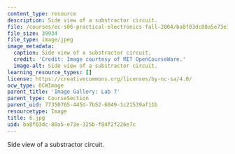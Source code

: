 ```yaml
---
content_type: resource
description: Side view of a substractor circuit.
file: /courses/ec-s06-practical-electronics-fall-2004/ba8f03dc80a5e73e325bf84f2f226e7c_6.jpg
file_size: 39934
file_type: image/jpeg
image_metadata:
  caption: Side view of a substractor circuit.
  credit: 'Credit: Image courtesy of MIT OpenCourseWare.'
  image-alt: Side view of a substractor circuit.
learning_resource_types: []
license: https://creativecommons.org/licenses/by-nc-sa/4.0/
ocw_type: OCWImage
parent_title: 'Image Gallery: Lab 7'
parent_type: CourseSection
parent_uid: 77350705-445d-7b52-6049-1c21539af11b
resourcetype: Image
title: 6.jpg
uid: ba8f03dc-80a5-e73e-325b-f84f2f226e7c
---
```

Side view of a substractor circuit.